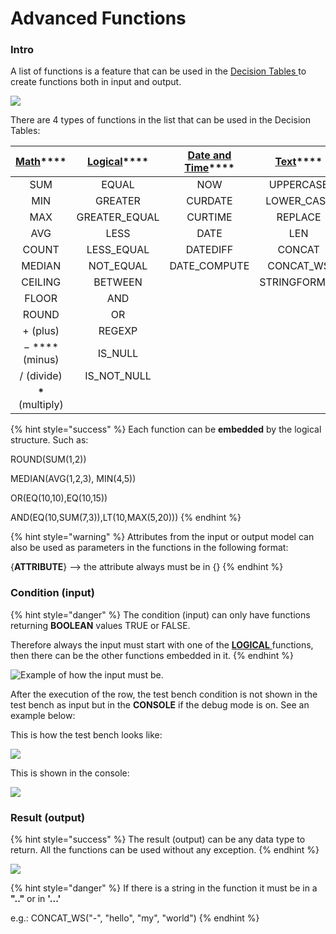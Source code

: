 # Advanced Functions

### Intro

A list of functions is a feature that can be used in the [Decision Tables ](../decision-table-designer.md)to create functions both in input and output.

![](<../../.gitbook/assets/image (136).png>)

There are 4 types of functions in the list that can be used in the Decision Tables:

| [**Math**](math.md)**** | [**Logical**](logical.md)**** | [**Date and Time**](date-and-time.md)**** | [**Text**](text.md)**** |
| :---------------------: | :---------------------------: | :---------------------------------------: | :---------------------: |
|           SUM           |             EQUAL             |                    NOW                    |        UPPERCASE        |
|           MIN           |            GREATER            |                  CURDATE                  |       LOWER\_CASE       |
|           MAX           |         GREATER\_EQUAL        |                  CURTIME                  |         REPLACE         |
|           AVG           |              LESS             |                    DATE                   |           LEN           |
|          COUNT          |          LESS\_EQUAL          |                  DATEDIFF                 |          CONCAT         |
|          MEDIAN         |           NOT\_EQUAL          |               DATE\_COMPUTE               |       CONCAT\_WS        |
|         CEILING         |            BETWEEN            |                                           |       STRINGFORMAT      |
|          FLOOR          |              AND              |                                           |                         |
|          ROUND          |               OR              |                                           |                         |
|         + (plus)        |             REGEXP            |                                           |                         |
|      − **** (minus)     |            IS\_NULL           |                                           |                         |
|        / (divide)       |         IS\_NOT\_NULL         |                                           |                         |
|     **\*** (multiply)   |                               |                                           |                         |

{% hint style="success" %}
Each function can be **embedded** by the logical structure. Such as:

ROUND(SUM(1,2))

MEDIAN(AVG(1,2,3), MIN(4,5))

OR(EQ(10,10),EQ(10,15))

AND(EQ(10,SUM(7,3)),LT(10,MAX(5,20)))
{% endhint %}

{% hint style="warning" %}
Attributes from the input or output model can also be used as parameters in the functions in the following format:

{**ATTRIBUTE**} --> the attribute always must be in {}
{% endhint %}

### Condition (input)

{% hint style="danger" %}
The condition (input) can only have functions returning **BOOLEAN** values TRUE or FALSE.

Therefore always the input must start with one of the [**LOGICAL** ](logical.md)functions, then there can be the other functions embedded in it.
{% endhint %}

![Example of how the input must be.](<../../.gitbook/assets/image (134).png>)

After the execution of the row, the test bench condition is not shown in the test bench as input but in the **CONSOLE** if the debug mode is on. See an example below:

This is how the test bench looks like:

![](<../../.gitbook/assets/image (133).png>)

This is shown in the console:

![](<../../.gitbook/assets/image (132).png>)

### Result (output)

{% hint style="success" %}
The result (output) can be any data type to return. All the functions can be used without any exception.
{% endhint %}

![](../../.gitbook/assets/func.png)

{% hint style="danger" %}
If there is a string in the function it must be in a **".."** or in **'...'**

e.g.: CONCAT\_WS("-", "hello", "my", "world")
{% endhint %}
